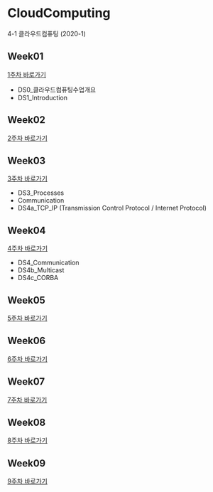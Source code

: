 # CloudComputing
4-1 클라우드컴퓨팅 (2020-1)

## Week01
[1주차 바로가기](https://github.com/jaehui327/CloudComputing/tree/master/Week01)

* DS0_클라우드컴퓨팅수업개요
* DS1_Introduction <br>

## Week02
[2주차 바로가기](https://github.com/jaehui327/CloudComputing/tree/master/Week02)

## Week03
[3주차 바로가기](https://github.com/jaehui327/CloudComputing/tree/master/Week03)

* DS3_Processes
* Communication
* DS4a_TCP_IP (Transmission Control Protocol / Internet Protocol)

## Week04
[4주차 바로가기](https://github.com/jaehui327/CloudComputing/tree/master/Week04)

* DS4_Communication
* DS4b_Multicast
* DS4c_CORBA

## Week05
[5주차 바로가기](https://github.com/jaehui327/CloudComputing/tree/master/Week05)

## Week06
[6주차 바로가기](https://github.com/jaehui327/CloudComputing/tree/master/Week06)

## Week07
[7주차 바로가기](https://github.com/jaehui327/CloudComputing/tree/master/Week07)

## Week08
[8주차 바로가기](https://github.com/jaehui327/CloudComputing/tree/master/Week08)

## Week09
[9주차 바로가기]()
